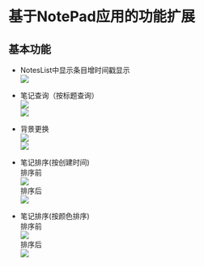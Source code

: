﻿# 基于NotePad应用的功能扩展

## 基本功能
- NotesList中显示条目增时间戳显示<br>
![](https://github.com/BornTW/android-NotePad/blob/master/Images/time.PNG)

- 笔记查询（按标题查询）<br>
![](https://github.com/BornTW/android-NotePad/blob/master/Images/search1.PNG)<br>
![](https://github.com/BornTW/android-NotePad/blob/master/Images/search2.PNG)<br>

- 背景更换<br>
![](https://github.com/BornTW/android-NotePad/blob/master/Images/background1.PNG)<br>
![](https://github.com/BornTW/android-NotePad/blob/master/Images/background2.PNG)<br>

- 笔记排序(按创建时间)<br>
排序前<br>
![](https://github.com/BornTW/android-NotePad/blob/master/Images/timesort-before.PNG)<br>
排序后<br>
![](https://github.com/BornTW/android-NotePad/blob/master/Images/timesort.PNG)<br>


- 笔记排序(按颜色排序)<br>
排序前<br>
![](https://github.com/BornTW/android-NotePad/blob/master/Images/timesort-before.PNG)<br>
排序后<br>
![](https://github.com/BornTW/android-NotePad/blob/master/Images/timesort.PNG)<br>


